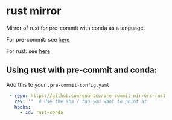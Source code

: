 # rust mirror

Mirror of rust for pre-commit with conda as a language.

For pre-commit: see [here](https://github.com/pre-commit/pre-commit)

For rust: see [here](https://github.com/rust-lang/rust)

## Using rust with pre-commit and conda:

Add this to your `.pre-commit-config.yaml`

```yaml
 - repo: https://github.com/quantco/pre-commit-mirrors-rust
   rev: ''  # Use the sha / tag you want to point at
   hooks:
     - id: rust-conda
```
